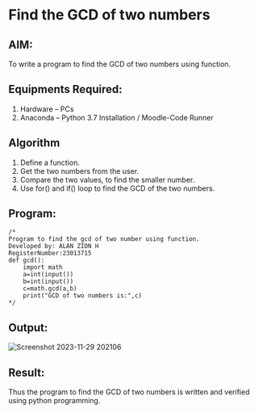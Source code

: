 # Find the GCD of two numbers

## AIM:
To write a program to find the GCD of two numbers using function.

## Equipments Required:
1. Hardware – PCs
2. Anaconda – Python 3.7 Installation / Moodle-Code Runner

## Algorithm
1. Define a function.
2. Get the two numbers from the user.
3. Compare the two values, to find the smaller number.
4. Use for() and if() loop to find the GCD of the two numbers.

## Program:
```
/*
Program to find the gcd of two number using function.
Developed by: ALAN ZION H
RegisterNumber:23013715
def gcd():
    import math
    a=int(input())
    b=int(input())
    c=math.gcd(a,b)
    print("GCD of two numbers is:",c)
*/
```

## Output:
![Screenshot 2023-11-29 202106](https://github.com/ALANZION/GCD-of-two-numbers/assets/145743064/e60bd970-8961-479c-921a-0152961cb5f1)



## Result:
Thus the program to find the GCD of two numbers is written and verified using python programming.
